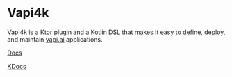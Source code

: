 # Vapi4k

Vapi4k is a [Ktor](https://ktor.io) plugin and a [Kotlin DSL](https://kotlinlang.org/docs/type-safe-builders.html)
that makes it easy to define, deploy, and maintain [vapi.ai](https://vapi.ai) applications.

[Docs](https://mattbobambrose.github.io/vapi4k/overview.html)

[KDocs](https://mattbobambrose.github.io/vapi4k/html/index.html)

